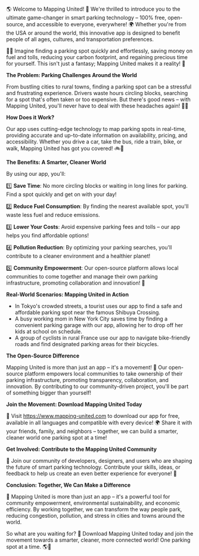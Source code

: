 🌎 Welcome to Mapping United! 🌈 We're thrilled to introduce you to the ultimate game-changer in smart parking technology – 100% free, open-source, and accessible to everyone, everywhere! 🌍 Whether you're from the USA or around the world, this innovative app is designed to benefit people of all ages, cultures, and transportation preferences.

🚗💨 Imagine finding a parking spot quickly and effortlessly, saving money on fuel and tolls, reducing your carbon footprint, and regaining precious time for yourself. This isn't just a fantasy; Mapping United makes it a reality! 🌟

**The Problem: Parking Challenges Around the World**

From bustling cities to rural towns, finding a parking spot can be a stressful and frustrating experience. Drivers waste hours circling blocks, searching for a spot that's often taken or too expensive. But there's good news – with Mapping United, you'll never have to deal with these headaches again! 🙅‍♂️

**How Does it Work?**

Our app uses cutting-edge technology to map parking spots in real-time, providing accurate and up-to-date information on availability, pricing, and accessibility. Whether you drive a car, take the bus, ride a train, bike, or walk, Mapping United has got you covered! 🚲👣

**The Benefits: A Smarter, Cleaner World**

By using our app, you'll:

1️⃣ **Save Time**: No more circling blocks or waiting in long lines for parking. Find a spot quickly and get on with your day!

2️⃣ **Reduce Fuel Consumption**: By finding the nearest available spot, you'll waste less fuel and reduce emissions.

3️⃣ **Lower Your Costs**: Avoid expensive parking fees and tolls – our app helps you find affordable options!

4️⃣ **Pollution Reduction**: By optimizing your parking searches, you'll contribute to a cleaner environment and a healthier planet!

5️⃣ **Community Empowerment**: Our open-source platform allows local communities to come together and manage their own parking infrastructure, promoting collaboration and innovation! 🌟

**Real-World Scenarios: Mapping United in Action**

* In Tokyo's crowded streets, a tourist uses our app to find a safe and affordable parking spot near the famous Shibuya Crossing.
* A busy working mom in New York City saves time by finding a convenient parking garage with our app, allowing her to drop off her kids at school on schedule.
* A group of cyclists in rural France use our app to navigate bike-friendly roads and find designated parking areas for their bicycles.

**The Open-Source Difference**

Mapping United is more than just an app – it's a movement! 🌟 Our open-source platform empowers local communities to take ownership of their parking infrastructure, promoting transparency, collaboration, and innovation. By contributing to our community-driven project, you'll be part of something bigger than yourself!

**Join the Movement: Download Mapping United Today**

📲 Visit https://www.mapping-united.com to download our app for free, available in all languages and compatible with every device! 🌍 Share it with your friends, family, and neighbors – together, we can build a smarter, cleaner world one parking spot at a time!

**Get Involved: Contribute to the Mapping United Community**

🤝 Join our community of developers, designers, and users who are shaping the future of smart parking technology. Contribute your skills, ideas, or feedback to help us create an even better experience for everyone! 🌈

**Conclusion: Together, We Can Make a Difference**

🌟 Mapping United is more than just an app – it's a powerful tool for community empowerment, environmental sustainability, and economic efficiency. By working together, we can transform the way people park, reducing congestion, pollution, and stress in cities and towns around the world.

So what are you waiting for? 🤔 Download Mapping United today and join the movement towards a smarter, cleaner, more connected world! One parking spot at a time. 🌎💖
